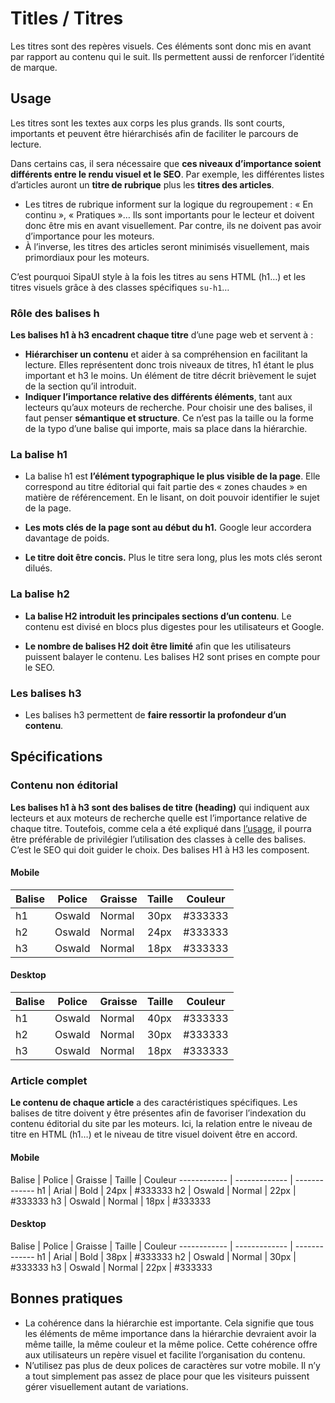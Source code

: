  # Titles / Titres

Les titres sont des repères visuels. Ces éléments sont donc mis en avant par rapport au contenu qui le suit. Ils permettent aussi de renforcer l’identité de marque.


## Usage
Les titres sont les textes aux corps les plus grands. Ils sont courts, importants et peuvent être hiérarchisés afin de faciliter le parcours de lecture.

Dans certains cas, il sera nécessaire que **ces niveaux d’importance soient différents entre le rendu visuel et le SEO**. Par exemple, les différentes listes d’articles auront un **titre de rubrique** plus les **titres des articles**.
- Les titres de rubrique informent sur la logique du regroupement&nbsp;: «&nbsp;En continu&nbsp;», «&nbsp;Pratiques&nbsp;»… Ils sont importants pour le lecteur et doivent donc être mis en avant visuellement. Par contre, ils ne doivent pas avoir d’importance pour les moteurs.
- À l’inverse, les titres des articles seront minimisés visuellement, mais primordiaux pour les moteurs.

C’est pourquoi SipaUI style à la fois les titres au sens HTML (h1…) et les titres visuels grâce à des classes spécifiques `su-h1`…

### Rôle des balises h

**Les balises h1 à h3 encadrent chaque titre** d’une page web et servent à&nbsp;:
- **Hiérarchiser un contenu** et aider à sa compréhension en facilitant la lecture. Elles représentent donc trois niveaux de titres, h1 étant le plus important et h3 le moins. Un élément de titre décrit brièvement le sujet de la section qu’il introduit.
- **Indiquer l’importance relative des différents éléments**, tant aux lecteurs qu’aux moteurs de recherche. Pour choisir une des balises, il faut penser **sémantique et structure**. Ce n’est pas la taille ou la forme de la typo d’une balise qui importe, mais sa place dans la hiérarchie.

### La balise h1

- La balise h1 est **l’élément typographique le plus visible de la page**. Elle correspond au titre éditorial qui fait partie des «&nbsp;zones chaudes&nbsp;» en matière de référencement. En le lisant, on doit pouvoir identifier le sujet de la page.

- **Les mots clés de la page sont au début du h1.** Google leur accordera davantage de poids.
- **Le titre doit être concis.** Plus le titre sera long, plus les mots clés seront dilués.

### La balise h2

- **La balise H2 introduit les principales sections d’un contenu**. Le contenu est divisé en blocs plus digestes pour les utilisateurs et Google.

- **Le nombre de balises H2 doit être limité** afin que les utilisateurs puissent balayer le contenu.
Les balises H2 sont prises en compte pour le SEO.

### Les balises h3

- Les balises h3 permettent de **faire ressortir la profondeur d’un contenu**.

## Spécifications

### Contenu non éditorial
**Les balises h1 à h3 sont des balises de titre (heading)** qui indiquent aux lecteurs et aux moteurs de recherche quelle est l’importance relative de chaque titre. Toutefois, comme cela a été expliqué dans <a href="#usage">l’usage</a>, il pourra être préférable de privilégier l’utilisation des classes à celle des balises. C’est le SEO qui doit guider le choix.
Des balises H1 à H3 les composent.

#### Mobile

Balise | Police | Graisse | Taille | Couleur
------------ | ------------- | ------------- | ------------- | -------------
h1 | Oswald | Normal | 30px | #333333
h2 | Oswald | Normal | 24px | #333333
h3 | Oswald | Normal | 18px | #333333


#### Desktop

Balise | Police | Graisse | Taille | Couleur
------------ | ------------- | ------------- | ------------- | -------------
h1 | Oswald | Normal | 40px | #333333
h2 | Oswald | Normal | 30px | #333333
h3 | Oswald | Normal | 18px | #333333


### Article complet
**Le contenu de chaque article** a des caractéristiques spécifiques. Les balises de titre doivent y être présentes afin de favoriser l’indexation du contenu éditorial du site par les moteurs. Ici, la relation entre le niveau de titre en HTML (h1…) et le niveau de titre visuel doivent être en accord.
#### Mobile

Balise | Police | Graisse | Taille | Couleur
------------ | ------------- | -------------
h1 | Arial | Bold | 24px | #333333
h2 | Oswald | Normal | 22px | #333333
h3 | Oswald | Normal | 18px | #333333


#### Desktop

Balise | Police | Graisse | Taille | Couleur
------------ | ------------- | -------------
h1 | Arial | Bold | 38px | #333333
h2 | Oswald | Normal | 30px | #333333
h3 | Oswald | Normal | 22px | #333333


## Bonnes pratiques

- La cohérence dans la hiérarchie est importante. Cela signifie que tous les éléments de même importance dans la hiérarchie devraient avoir la même taille, la même couleur et la même police. Cette cohérence offre aux utilisateurs un repère visuel et facilite l’organisation du contenu.
- N’utilisez pas plus de deux polices de caractères sur votre mobile. Il n’y a tout simplement pas assez de place pour que les visiteurs puissent gérer visuellement autant de variations.
